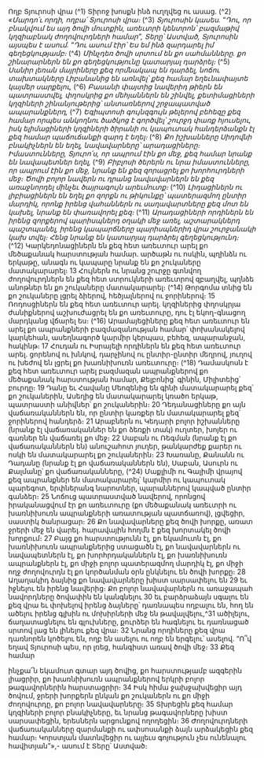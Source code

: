 
Ողբ Տյուրոսի վրա
(^1) Տիրոջ խոսքն ինձ ուղղվեց ու ասաց.
(^2) _«Մարդո՛ւ որդի, ողբա՛ Տյուրոսի վրա։_ (^3) _Տյուրոսին կասես.
“Դու, որ բնակվում ես այդ ծովի մուտքին,
առեւտրի կենտրոն՝ բազմաթիվ կղզիաբնակ ժողովուրդների համար”,
Տերը՝ Աստված, Տյուրոսին այսպես է ասում.
“Դու ասում էիր՝
Ես եմ ինձ զարդարել իմ գեղեցկությամբ։_
(^4) _Մինչդեռ ծովի սրտում են քո սահմանները.
քո շինարարներն են քո գեղեցկությունը կատարյալ դարձրել։_
(^5) _Սանիր լեռան մայրիները քեզ որմնակապ են դարձել,
նոճու տախտակները Լիբանանից են առնվել՝
քեզ համար եղեւնափայտե կայմեր սարքելու,_
(^6) _Բասանի փայտից նավերիդ թիերն են պատրաստվել,
փղոսկրից քո մեհյաններն են շինվել,
քետիմացիների կղզիների շինանյութերից՝
անտառներով շրջապատված ապարանքներդ,_
(^7) _Եգիպտոսի գույնզգույն թելերով բեհեզը քեզ համար
որպես անկողնու ծածկոց է գործվել՝
շուրջդ փառք հյուսելու,
իսկ ելիմացիների կղզիների ծիրանի ու կապուտակ հանդերձանքն էլ
քեզ համար պաճուճանքի զարդ է եղել։_
(^8) _Քո իշխանները Սիդովնի բնակիչներն են եղել,
նավավարները՝ արադացիները։
Իմաստունները, Տյուրո՛ս, որ ապրում էին քո մեջ,
քեզ համար նրանք են նավապետներ եղել,_
(^9) _Բիբլոսի ծերերն ու նրա իմաստունները, որ ապրում էին քո մեջ,
նրանք են քեզ զորացրել քո խորհուրդների մեջ։
Ծովի բոլոր նավերն ու դրանց նավավարներն են քեզ առաջնորդել
մինչեւ ծայրագույն արեւմուտք։_
(^10) _Լիդացիներն ու լիբիացիներն են եղել քո զորքն ու թիկունքը՝
պատերազմող ընտիր մարդիկ,
որոնք իրենց վահաններն ու սաղավարտները քեզ մոտ են կախել,
նրանք են փառավորել քեզ։_
(^11) _Արադացիների որդիներն են իրենց զորքերով պարիսպներդ օղակի մեջ առել,
աշտարակներդ պաշտպանել,
իրենց կապարճները պարիսպներիդ վրա շուրջանակի կախ տվել։
Հենց նրանք են կատարյալ դարձրել գեղեցկությունդ։_
(^12) Կարկեդոնացիներն են քեզ հետ առեւտուր արել քո մեծաքանակ հարստության համար. արծաթն ու ոսկին, պղինձն
ու երկաթը, անագն ու կապարը նրանք են քո շուկաները մատակարարել։ 13 Հույներն ու նրանց շուրջը գտնվող
ժողովուրդներն են քեզ հետ ստրուկների առեւտրով զբաղվել, պղնձե անոթներ են քո շուկաները մատակարարել։
(^14) Թորգոմա տնից են քո շուկաները լցրել ձիերով, հեծյալներով ու ջորիներով։ 15 Ռոդոսցիներն են քեզ հետ առեւտուր
արել. կղզիներից փղոսկրյա ժանիքներով աշխուժացրել են քո առեւտուրը, դու էլ եկող-գնացող մարդկանց վճարել ես։
(^16) Արամայեցիները քեզ հետ առեւտուր են արել քո ապրանքների բազմազանության համար՝ փոխանակելով կարկեհան,
ասեղնագործ կարմիր կերպաս, բեհեզ, ապարանջան, հակինթ։ 17 Հուդան ու Իսրայելի որդիներն են քեզ հետ առեւտուր
արել. ցորենով ու խնկով, դարչինով ու ընտիր-ընտիր մեղրով, յուղով ու խեժով են լցրել քո խառնիխուռն առեւտուրը։
(^18) Դամասկոսն է քեզ հետ առեւտուր արել բազմազան ապրանքներով քո մեծաքանակ հարստության համար, Քելբոնից՝
գինին, Միլիտեից՝ բուրդը։ 19 Դանը եւ Հավանը Մեոզենից են գինի մատակարարել քեզ՝ քո շուկաներին, Ասեղից են
մատակարարել կռածո երկաթ, պատրաստի անիվներ՝ քո շուկաներին։ 20 Դեդանացիները քո այն վաճառականներն են,
որ ընտիր կառքեր են մատակարարել քեզ՝ ջորիներով հանդերձ։ 21 Արաբներն ու Կեդարի բոլոր իշխանները (նրանք էլ
վաճառականներ են քո ձեռքի տակ) ուղտեր, խոյեր ու գառներ են վաճառել քո մեջ։ 22 Սաբան ու Ռեգման (նրանք էլ քո
վաճառականներն են) անուշահոտ յուղեր, թանկարժեք քարեր ու ոսկի են մատակարարել քո շուկաներին։ 23 Խառանը,
Քանանն ու Դադանը (նրանք էլ քո վաճառականներն են), Սաբան, Ասուրն ու Քալմանը՝ քո վաճառականները,
(^24) Մաքլիմի ու Գալիմի վրայով քեզ ապրանքներ են մատակարարել՝ կարմիր ու կապուտակ պարեգոտ, երփներանգ
նարոտներ, պարաններով կապված ընտիր գանձեր։ 25 Նոճուց պատրաստված նավերով, որոնցով իրականացվում էր քո
առեւտուրը (քո մեծաքանակ առեւտրի ու խառնիխուռն ապրանքների առատության պատճառով), լցվեցիր, սաստիկ
ծանրացար։ 26 Քո նավավարները քեզ ծովի խորքը, առատ ջրերի մեջ են վարել. հարավային հողմն է քեզ խորտակել ծովի
խորքում։ 27 Բայց քո հարստությունն էլ, քո եկամուտն էլ, քո խառնիխուռն ապրանքներից ստացածն էլ, քո
նավավարներն ու նավապետներն էլ, քո խորհրդականներն էլ, քո խառնիխուռն ապրանքներն էլ, քո միջի բոլոր
պատերազմող մարդիկ էլ, քո միջի ողջ ժողովուրդն էլ քո կործանման օրն ընկնելու են ծովի խորքը։ 28 Աղաղակիդ ձայնից
քո նավավարները խիստ սարսափելու են 29 եւ իջնելու են իրենց նավերից։ Քո բոլոր նավավարներն ու առաջապահ
նավորդները ծովափին են կանգնելու 30 եւ բարձրաձայն սգալու են քեզ վրա եւ փոխելով իրենց ձայները՝ դառնապես
ողբալու են, հող են ածելու իրենց գլխին ու մոխիրների մեջ են թավալվելու,^31 ածիլելու, ճաղատացնելու են գլուխները,
քուրձեր են հագնելու եւ դառնացած սրտով լաց են լինելու քեզ վրա։ 32 Նրանց որդիները քեզ վրա դառնորեն կոծելու են,
ողբ են ասելու ու ողբ են երգելու՝ ասելով. “Ո՞վ եղավ Տյուրոսի պես, որ լռեց, հանգիստ առավ ծովի մեջ։ 33 Քեզ համար


ինչքա՜ն եկամուտ գտար այդ ծովից, քո հարստությամբ ազգերին լիացրիր, քո խառնիխուռն ապրանքներով երկրի բոլոր
թագավորներին հարստացրիր։ 34 Իսկ հիմա ջախջախվեցիր այդ ծովում, ջրերի խորքերն ընկան քո շուկաներն ու քո միջի
ժողովուրդը, քո բոլոր նավավարները։ 35 Տխրեցին քեզ համար կղզիների բոլոր բնակիչները, եւ նրանց թագավորները
խիստ սարսափեցին, երեսներն արցունքով ողողեցին։ 36 Ժողովուրդների վաճառականները զարմանքի ու ափսոսանքի
ձայն արձակեցին քեզ համար։ Կորստյան մատնվեցիր ու այլեւս գոյություն չես ունենալու հավիտյան”»,- ասում է Տերը՝
Աստված։
